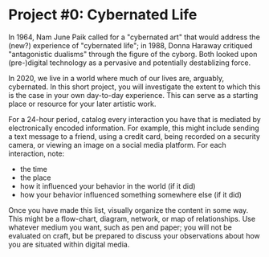 # Project #0: Cybernated Life

In 1964, Nam June Paik called for a "cybernated art" that would address the (new?) experience of "cybernated life"; in 1988, Donna Haraway critiqued "antagonistic dualisms" through the figure of the cyborg. Both looked upon (pre-)digital technology as a pervasive and potentially destablizing force.

In 2020, we live in a world where much of our lives are, arguably, cybernated. In this short project, you will investigate the extent to which this is the case in your own day-to-day experience. This can serve as a starting place or resource for your later artistic work.

For a 24-hour period, catalog every interaction you have that is mediated by electronically encoded information. For example, this might include sending a text message to a friend, using a credit card, being recorded on a security camera, or viewing an image on a social media platform. For each interaction, note:
- the time
- the place
- how it influenced your behavior in the world (if it did)
- how your behavior influenced something somewhere else (if it did)

Once you have made this list, visually organize the content in some way. This might be a flow-chart, diagram, network, or map of relationships. Use whatever medium you want, such as pen and paper; you will not be evaluated on craft, but be prepared to discuss your observations about how you are situated within digital media.


<!--

Discussion: freedom or control? prescriptive protocol or subversive reimaginer?

-->

